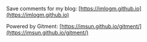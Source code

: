 Save comments for my blog: [https://imlogm.github.io](https://imlogm.github.io)

Powered by Gitment: [https://imsun.github.io/gitment/](https://imsun.github.io/gitment/)

